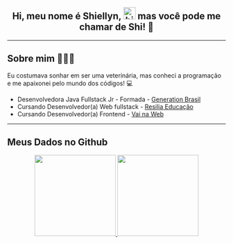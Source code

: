 <h2 align="center">
Hi, meu nome é Shiellyn, <img src="https://user-images.githubusercontent.com/1303154/88677602-1635ba80-d120-11ea-84d8-d263ba5fc3c0.gif" width="28px" alt="hi"> mas você pode me chamar de Shi! 💜
</h2>

<hr>

## **Sobre mim** 👩🏽‍💻
<p>Eu costumava sonhar em ser uma veterinária, mas conheci a programação e me apaixonei pelo mundo dos códigos! 💻</p> 

- Desenvolvedora Java Fullstack Jr - Formada - <a href="https://brazil.generation.org/">Generation Brasil</a>
- Cursando Desenvolvedor(a) Web fullstack - <a href="https://www.resilia.com.br/">Resilia Educação</a>
 - Cursando Desenvolvedor(a) Frontend - <a href="https://www.vainaweb.com.br//">Vai na Web</a>

<hr>

## **Meus Dados no Github**
<div align = "center">
  <a href="https://github.com/ShiellynFerr">
  <img height="187em" src="https://github-readme-stats.vercel.app/api?username=ShiellynFerr&show_icons=true&color=7A7ADB&icon_color=2234AE&text_color=D3D3D3&bg_color=0,000000,130F40"/>
  <img height="187em" src="https://github-readme-stats.vercel.app/api/top-langs/?username=ShiellynFerr&layout=compact&langs_count=7color=7A7ADB&icon_color=2234AE&text_color=D3D3D3&bg_color=0,000000,130F40"/>
</div>

